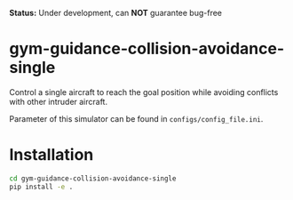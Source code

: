 **Status:** Under development, can **NOT** guarantee bug-free

# gym-guidance-collision-avoidance-single

Control a single aircraft to reach the goal position while avoiding conflicts with other intruder aircraft.

Parameter of this simulator can be found in `configs/config_file.ini`.

# Installation

```bash
cd gym-guidance-collision-avoidance-single
pip install -e .
```
